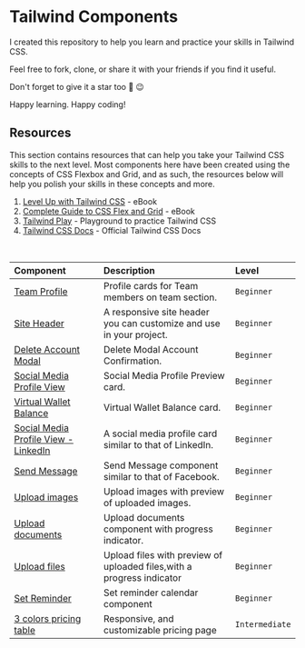 # Tailwind Components

I created this repository to help you learn and practice your skills in Tailwind CSS.

Feel free to fork, clone, or share it with your friends if you find it useful. 

Don't forget to give it a star too 💫 😉

Happy learning. Happy coding!


## Resources 
This section contains resources that can help you take your Tailwind CSS skills to the next level. Most components here have been 
created using the concepts of CSS Flexbox and Grid, and as such, the resources below will help you polish your skills in these concepts and more. 

1. [Level Up with Tailwind CSS](https://gumroad.com/a/476819155) - eBook
2. [Complete Guide to CSS Flex and Grid](https://gumroad.com/a/476819155) - eBook
3. [Tailwind Play](https://gumroad.com/a/476819155) - Playground to practice Tailwind CSS
4. [Tailwind CSS Docs](https://tailwindcss.com/docs/responsive-design) - Official Tailwind CSS Docs

<br>


| Component                                                                       | Description                                                           | Level          |
| :------------------------------------------------------------------------------ | :-------------------------------------------------------------------- | :------------- |
| [Team Profile](https://play.tailwindcss.com/dMNj04aN6V)                         | Profile cards for Team members on team section.                       | `Beginner`     |
| [Site Header](https://play.tailwindcss.com/95JfCZESrY)                          | A responsive site header you can customize and use in your project.   | `Beginner`     |
| [Delete Account Modal](https://play.tailwindcss.com/9Ly1GzdYQ0)                 | Delete Modal Account Confirmation.                                    | `Beginner`     |
| [Social Media Profile View](https://play.tailwindcss.com/OOSUpmGICN)            | Social Media Profile Preview card.                                    | `Beginner`     |
| [Virtual Wallet Balance](https://play.tailwindcss.com/qtVCzzUEim)               | Virtual Wallet Balance card.                                          | `Beginner`     |
| [Social Media Profile View - LinkedIn](https://play.tailwindcss.com/hPPQoQvDpK) | A social media profile card similar to that of LinkedIn.              | `Beginner`     |
| [Send Message](https://play.tailwindcss.com/YFGCaIwRZG)                         | Send Message component similar to that of Facebook.                   | `Beginner`     |
| [Upload images](https://play.tailwindcss.com/f0RRuEZORD)                        | Upload images with preview of uploaded images.                        | `Beginner`     |
| [Upload documents](https://play.tailwindcss.com/t1cHYoFvyU)                     | Upload documents component with progress indicator.                   | `Beginner`     |
| [Upload files](https://play.tailwindcss.com/bEN1Qh1rve)                         | Upload files with preview of uploaded files,with a progress indicator | `Beginner`     |
| [Set Reminder](https://play.tailwindcss.com/cduRcyWHFr)                         | Set reminder calendar component                                       | `Beginner`     |
| [3 colors pricing table](https://play.tailwindcss.com/GgbkHvO7C5)               | Responsive, and customizable pricing page                             | `Intermediate` |

